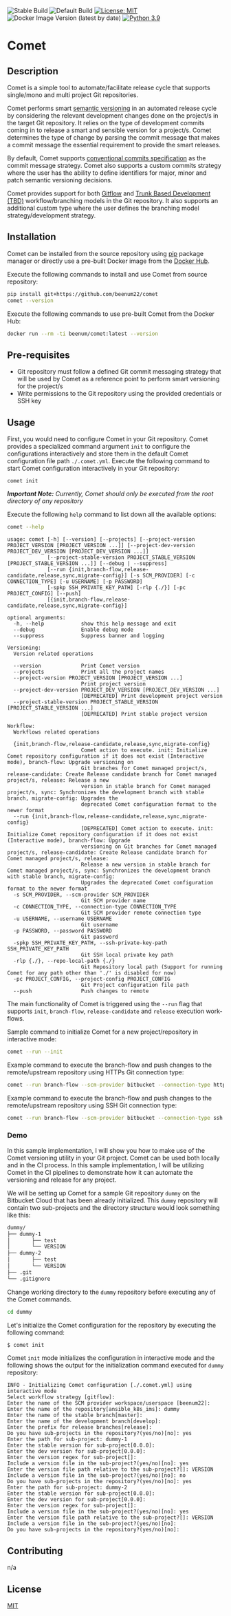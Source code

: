 ![Stable Build](https://github.com/beenum22/comet/actions/workflows/stable-workflow.yml/badge.svg?branch=master)
![Default Build](https://github.com/beenum22/comet/actions/workflows/default-workflow.yml/badge.svg)
[![License: MIT](https://img.shields.io/badge/License-MIT-yellow.svg)](https://opensource.org/licenses/MIT)
![Docker Image Version (latest by date)](https://img.shields.io/docker/v/beenum/comet)
[![Python 3.9](https://img.shields.io/badge/python-3.9-blue.svg)](https://www.python.org/downloads/release/python-390/)

# Comet

## Description
Comet is a simple tool to automate/facilitate release cycle that supports single/mono and multi project Git repositories.

Comet performs smart [semantic versioning](https://semver.org/) in an automated release cycle by considering the relevant development changes 
done on the project/s in the target Git repository. It relies on the type of development commits coming in to release 
a smart and sensible version for a project/s. Comet determines the type of change by parsing the commit message that makes
a commit message the essential requirement to provide the smart releases.

By default, Comet supports [conventional commits specification](https://www.conventionalcommits.org/en/v1.0.0/) as the 
commit message strategy. Comet also supports a custom commits strategy where the user has the ability to define 
identifiers for major, minor and patch semantic versioning decisions.

Comet provides support for both [Gitflow](https://www.atlassian.com/git/tutorials/comparing-workflows/gitflow-workflow) 
and [Trunk Based Development (TBD)](https://trunkbaseddevelopment.com/) workflow/branching models in the Git repository. 
It also supports an additional custom type where the user defines the branching model strategy/development strategy.

## Installation

Comet can be installed from the source repository using [pip](https://pip.pypa.io/en/stable/) package manager or 
directly use a pre-built Docker image from the [Docker Hub](https://hub.docker.com/repository/docker/beenum/comet).

Execute the following commands to install and use Comet from source repository:
```bash
pip install git+https://github.com/beenum22/comet
comet --version
```

Execute the following commands to use pre-built Comet from the Docker Hub:
```bash
docker run --rm -ti beenum/comet:latest --version
```

## Pre-requisites
* Git repository must follow a defined Git commit messaging strategy that will be used by Comet as a reference point to
  perform smart versioning for the project/s
* Write permissions to the Git repository using the provided credentials or SSH key

## Usage

First, you would need to configure Comet in your Git repository. Comet provides a specialized command argument `init` to
configure the configurations interactively and store them in the default Comet configuration file path `./.comet.yml`. 
Execute the following command to start Comet configuration interactively in your Git repository:

```commandline
comet init
```

***Important Note:** Currently, Comet should only be executed from the root directory of any repository*


Execute the following `help` command to list down all the available options:
```bash
comet --help
```

```console
usage: comet [-h] [--version] [--projects] [--project-version PROJECT_VERSION [PROJECT_VERSION ...]] [--project-dev-version PROJECT_DEV_VERSION [PROJECT_DEV_VERSION ...]]
             [--project-stable-version PROJECT_STABLE_VERSION [PROJECT_STABLE_VERSION ...]] [--debug | --suppress]
             [--run {init,branch-flow,release-candidate,release,sync,migrate-config}] [-s SCM_PROVIDER] [-c CONNECTION_TYPE] [-u USERNAME] [-p PASSWORD]
             [-spkp SSH_PRIVATE_KEY_PATH] [-rlp {./}] [-pc PROJECT_CONFIG] [--push]
             [{init,branch-flow,release-candidate,release,sync,migrate-config}]

optional arguments:
  -h, --help            show this help message and exit
  --debug               Enable debug mode
  --suppress            Suppress banner and logging

Versioning:
  Version related operations

  --version             Print Comet version
  --projects            Print all the project names
  --project-version PROJECT_VERSION [PROJECT_VERSION ...]
                        Print project version
  --project-dev-version PROJECT_DEV_VERSION [PROJECT_DEV_VERSION ...]
                        [DEPRECATED] Print development project version
  --project-stable-version PROJECT_STABLE_VERSION [PROJECT_STABLE_VERSION ...]
                        [DEPRECATED] Print stable project version

Workflow:
  Workflows related operations

  {init,branch-flow,release-candidate,release,sync,migrate-config}
                        Comet action to execute. init: Initialize Comet repository configuration if it does not exist (Interactive mode), branch-flow: Upgrade versioning on
                        Git branches for Comet managed project/s, release-candidate: Create Release candidate branch for Comet managed project/s, release: Release a new
                        version in stable branch for Comet managed project/s, sync: Synchronizes the development branch with stable branch, migrate-config: Upgrades the
                        deprecated Comet configuration format to the newer format
  --run {init,branch-flow,release-candidate,release,sync,migrate-config}
                        [DEPRECATED] Comet action to execute. init: Initialize Comet repository configuration if it does not exist (Interactive mode), branch-flow: Upgrade
                        versioning on Git branches for Comet managed project/s, release-candidate: Create Release candidate branch for Comet managed project/s, release:
                        Release a new version in stable branch for Comet managed project/s, sync: Synchronizes the development branch with stable branch, migrate-config:
                        Upgrades the deprecated Comet configuration format to the newer format
  -s SCM_PROVIDER, --scm-provider SCM_PROVIDER
                        Git SCM provider name
  -c CONNECTION_TYPE, --connection-type CONNECTION_TYPE
                        Git SCM provider remote connection type
  -u USERNAME, --username USERNAME
                        Git username
  -p PASSWORD, --password PASSWORD
                        Git password
  -spkp SSH_PRIVATE_KEY_PATH, --ssh-private-key-path SSH_PRIVATE_KEY_PATH
                        Git SSH local private key path
  -rlp {./}, --repo-local-path {./}
                        Git Repository local path (Support for running Comet for any path other than './' is disabled for now)
  -pc PROJECT_CONFIG, --project-config PROJECT_CONFIG
                        Git Project configuration file path
  --push                Push changes to remote
```

The main functionality of Comet is triggered using the `--run` flag that supports `init`, `branch-flow`,
`release-candidate` and `release` execution work-flows.

Sample command to initialize Comet for a new project/repository in interactive mode:
```bash
comet --run --init
```

Example command to execute the branch-flow and push changes to the remote/upstream repository
using HTTPs Git connection type:
```bash
comet --run branch-flow --scm-provider bitbucket --connection-type https --username muneeb-ahmad --password dummy --push
```

Example command to execute the branch-flow and push changes to the remote/upstream repository using SSH Git
connection type:
```bash
comet --run branch-flow --scm-provider bitbucket --connection-type ssh --ssh-private-key-path ~/.ssh/id_rsa --push
```

### Demo
In this sample implementation, I will show you how to make use of the Comet versioning utility in your Git project. Comet can be used both locally and in the CI process. In this sample implementation, I will be utilizing Comet in the CI pipelines to demonstrate how it can automate the versioning and release for any project.

We will be setting up Comet for a sample Git repository `dummy` on the Bitbucket Cloud that has been already initialized. This `dummy` repository will contain two sub-projects and the directory structure would look something like this:

```bash
dummy/
├── dummy-1
│       ├── test
│       └── VERSION
├── dummy-2
│       ├── test
│       └── VERSION
├── .git
└── .gitignore
```

Change working directory to the `dummy` repository before executing any of the Comet commands.

```bash
cd dummy
```

Let's initialize the Comet configuration for the repository by executing the following command:
```bash
$ comet init
```

Comet `init` mode initializes the configuration in interactive mode and the following shows the output for the initialization command executed for `dummy` repository:

```log
INFO - Initializing Comet configuration [./.comet.yml] using interactive mode
Select workflow strategy [gitflow]:
Enter the name of the SCM provider workspace/userspace [beenum22]:
Enter the name of the repository[ansible_k8s_ims]: dummy
Enter the name of the stable branch[master]:
Enter the name of the development branch[develop]:
Enter the prefix for release branches[release]:
Do you have sub-projects in the repository?(yes/no)[no]: yes
Enter the path for sub-project: dummy-1
Enter the stable version for sub-project[0.0.0]:
Enter the dev version for sub-project[0.0.0]:
Enter the version regex for sub-project[]:
Include a version file in the sub-project?(yes/no)[no]: yes
Enter the version file path relative to the sub-project?[]: VERSION
Include a version file in the sub-project?(yes/no)[no]: no
Do you have sub-projects in the repository?(yes/no)[no]: yes
Enter the path for sub-project: dummy-2
Enter the stable version for sub-project[0.0.0]:
Enter the dev version for sub-project[0.0.0]:
Enter the version regex for sub-project[]:
Include a version file in the sub-project?(yes/no)[no]: yes
Enter the version file path relative to the sub-project?[]: VERSION
Include a version file in the sub-project?(yes/no)[no]:
Do you have sub-projects in the repository?(yes/no)[no]:
```

## Contributing
n/a

## License
[MIT](https://choosealicense.com/licenses/mit/)